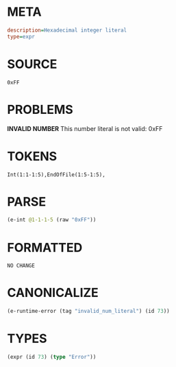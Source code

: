 # META
~~~ini
description=Hexadecimal integer literal
type=expr
~~~
# SOURCE
~~~roc
0xFF
~~~
# PROBLEMS
**INVALID NUMBER**
This number literal is not valid: 0xFF

# TOKENS
~~~zig
Int(1:1-1:5),EndOfFile(1:5-1:5),
~~~
# PARSE
~~~clojure
(e-int @1-1-1-5 (raw "0xFF"))
~~~
# FORMATTED
~~~roc
NO CHANGE
~~~
# CANONICALIZE
~~~clojure
(e-runtime-error (tag "invalid_num_literal") (id 73))
~~~
# TYPES
~~~clojure
(expr (id 73) (type "Error"))
~~~